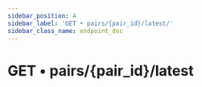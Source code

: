 ```yaml
---
sidebar_position: 4
sidebar_label: 'GET • pairs/{pair_id}/latest/'
sidebar_class_name: endpoint_doc
---
```


# GET • pairs/{pair_id}/latest